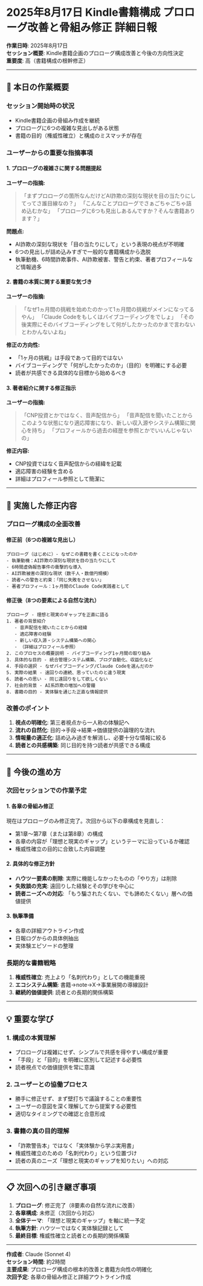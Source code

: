 # 2025年8月17日 Kindle書籍構成 プロローグ改善と骨組み修正 詳細日報

**作業日時**: 2025年8月17日  
**セッション概要**: Kindle書籍企画のプロローグ構成改善と今後の方向性決定  
**重要度**: 高（書籍構成の根幹修正）

---

## 🎯 本日の作業概要

### セッション開始時の状況
- Kindle書籍企画の骨組み作成を継続
- プロローグに6つの複雑な見出しがある状態
- 書籍の目的（権威性確立）と構成のミスマッチが存在

### ユーザーからの重要な指摘事項

#### 1. プロローグの複雑さに関する問題提起
**ユーザーの指摘:**
> 「まずプロローグの箇所なんだけどAI詐欺の深刻な現状を目の当たりにしてってさ誰目線なの？」
> 「こんなことプロローグでさぁごちゃごちゃ詰め込むかな」
> 「プロローグに6つも見出しあるんですか？そんな書籍あります？」

**問題点:**
- AI詐欺の深刻な現状を「目の当たりにして」という表現の視点が不明確
- 6つの見出しが詰め込みすぎで一般的な書籍構成から逸脱
- 執筆動機、6時間詐欺事件、AI詐欺被害、警告と約束、著者プロフィールなど情報過多

#### 2. 書籍の本質に関する重要な気づき
**ユーザーの指摘:**
> 「なぜ1ヵ月間の挑戦を始めたのかって1ヵ月間の挑戦がメインになってるやん」
> 「Claude Codeをもしくはバイブコーディングをでしょ」
> 「その後実際にそのバイブコーディングをして何がしたかったのかまで言わないとわかんないよね」

**修正の方向性:**
- 「1ヶ月の挑戦」は手段であって目的ではない
- バイブコーディングで「何がしたかったのか」（目的）を明確にする必要
- 読者が共感できる具体的な目標から始めるべき

#### 3. 著者紹介に関する修正指示
**ユーザーの指摘:**
> 「CNP投資とかではなく、音声配信から」
> 「音声配信を聞いたことからこのような状態になり適応障害になり、新しい収入源やシステム構築に関心を持ち」
> 「プロフィールから過去の経歴を参照とかでいいんじゃないの」

**修正内容:**
- CNP投資ではなく音声配信からの経緯を記載
- 適応障害の経験を含める
- 詳細はプロフィール参照として簡潔に

---

## 📝 実施した修正内容

### プロローグ構成の全面改善

#### 修正前（6つの複雑な見出し）
```
プロローグ（はじめに）- なぜこの書籍を書くことになったのか
- 執筆動機：AI詐欺の深刻な現状を目の当たりにして
- 6時間虚偽報告事件の衝撃的な導入
- AI詐欺被害の深刻な現状（数千人・数億円規模）
- 読者への警告と約束：「同じ失敗をさせない」
- 著者プロフィール：1ヶ月間のClaude Code実践者として
```

#### 修正後（8つの要素による自然な流れ）
```
プロローグ - 理想と現実のギャップを正直に語る
1. 著者の背景紹介
   - 音声配信を聞いたことからの経緯
   - 適応障害の経験
   - 新しい収入源・システム構築への関心
   - （詳細はプロフィール参照）
2. このプロセスの概要説明 - バイブコーディング1ヶ月間の取り組み
3. 具体的な目的 - 統合管理システム構築、ブログ自動化、収益化など
4. 手段の選択 - なぜバイブコーディング/Claude Codeを選んだのか
5. 実際の結果 - 遠回りの連続、思っていたのと違う現実
6. 読者への思い - 同じ遠回りをして欲しくない
7. 社会的背景 - AI系詐欺の増加への警鐘
8. 書籍の目的 - 実体験を通じた正直な情報提供
```

### 改善のポイント
1. **視点の明確化**: 第三者視点から一人称の体験記へ
2. **流れの自然化**: 目的→手段→結果→価値提供の論理的な流れ
3. **情報量の適正化**: 詰め込み過ぎを解消し、必要十分な情報に絞る
4. **読者との共感構築**: 同じ目的を持つ読者が共感できる構成

---

## 🚀 今後の進め方

### 次回セッションでの作業予定

#### 1. 各章の骨組み修正
現在はプロローグのみ修正完了。次回から以下の章構成を見直し：
- 第1章〜第7章（または第8章）の構成
- 各章の内容が「理想と現実のギャップ」というテーマに沿っているか確認
- 権威性確立の目的に合致した内容調整

#### 2. 具体的な修正方針
- **ハウツー要素の削除**: 実際に機能しなかったものの「やり方」は削除
- **失敗談の充実**: 遠回りした経験とその学びを中心に
- **読者ニーズへの対応**: 「もう騙されたくない、でも諦めたくない」層への価値提供

#### 3. 執筆準備
- 各章の詳細アウトライン作成
- 日報ログからの具体例抽出
- 実体験エピソードの整理

### 長期的な書籍戦略
1. **権威性確立**: 売上より「名刺代わり」としての機能重視
2. **エコシステム構築**: 書籍→note→X→事業展開の導線設計
3. **継続的価値提供**: 読者との長期的関係構築

---

## 💡 重要な学び

### 1. 構成の本質理解
- プロローグは複雑にせず、シンプルで共感を得やすい構成が重要
- 「手段」と「目的」を明確に区別して記述する必要性
- 読者視点での価値提供を常に意識

### 2. ユーザーとの協働プロセス
- 勝手に修正せず、まず壁打ちで議論することの重要性
- ユーザーの意図を深く理解してから提案する必要性
- 適切なタイミングでの確認と合意形成

### 3. 書籍の真の目的理解
- 「詐欺警告本」ではなく「実体験から学ぶ実用書」
- 権威性確立のための「名刺代わり」という位置づけ
- 読者の真のニーズ「理想と現実のギャップを知りたい」への対応

---

## 📋 次回への引き継ぎ事項

1. **プロローグ**: 修正完了（8要素の自然な流れに改善）
2. **各章構成**: 未修正（次回から対応）
3. **全体テーマ**: 「理想と現実のギャップ」を軸に統一予定
4. **執筆方針**: ハウツーではなく実体験記録として
5. **最終目標**: 権威性確立と読者との長期的関係構築

---

**作成者**: Claude (Sonnet 4)  
**セッション時間**: 約2時間  
**主要成果**: プロローグ構成の根本的改善と書籍方向性の明確化  
**次回予定**: 各章の骨組み修正と詳細アウトライン作成